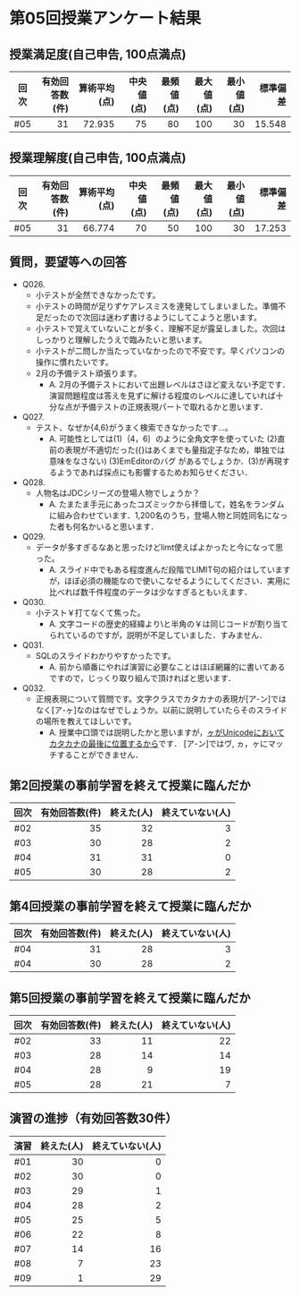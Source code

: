 # 第05回授業アンケート結果
## 授業満足度(自己申告, 100点満点)
|回次|有効回答数(件)|算術平均(点)|中央値(点)|最頻値(点)|最大値(点)|最小値(点)|標準偏差|
|:---:|----:|----:|----:|----:|----:|----:|----:|
|#05|31|72.935|75|80|100|30|15.548|

## 授業理解度(自己申告, 100点満点)
|回次|有効回答数(件)|算術平均(点)|中央値(点)|最頻値(点)|最大値(点)|最小値(点)|標準偏差|
|:---:|----:|----:|----:|----:|----:|----:|----:|
|#05|31|66.774|70|50|100|30|17.253|

## 質問，要望等への回答
- Q026.
  - 小テストが全然できなかったです。
  - 小テストの時間が足りずケアレスミスを連発してしまいました。準備不足だったので次回は迷わず書けるようにしてこようと思います。
  - 小テストで覚えていないことが多く、理解不足が露呈しました。次回はしっかりと理解したうえで臨みたいと思います。
  - 小テストが二問しか当たっていなかったので不安です。早くパソコンの操作に慣れたいです。
  - 2月の予備テスト頑張ります。
    - A. 2月の予備テストにおいて出題レベルはさほど変えない予定です．演習問題程度は答えを見ずに解ける程度のレベルに達していれば十分な点が予備テストの正規表現パートで取れるかと思います．
- Q027.
  - テスト、なぜか{4,6}がうまく検索できなかったです…。
    - A. 可能性としては(1)｛4，6｝のように全角文字を使っていた (2)直前の表現が不適切だった({}はあくまでも量指定子なため，単独では意味をなさない) (3)EmEditorのバグ があるでしょうか．(3)が再現するようであれば採点にも影響するためお知らせください．
- Q028.
  - 人物名はJDCシリーズの登場人物でしょうか？
    - A. たまたま手元にあったコズミックから拝借して，姓名をランダムに組み合わせています．1,200名のうち，登場人物と同姓同名になった者も何名かいると思います．
- Q029.
  - データが多すぎるなあと思ったけどlimt使えばよかったと今になって思った。
    - A. スライド中でもある程度進んだ段階でLIMIT句の紹介はしていますが，ほぼ必須の機能なので使いこなせるようにしてください．実用に比べれば数千件程度のデータは少なすぎるともいえます．
- Q030.
  - 小テスト￥打てなくて焦った。
    - A. 文字コードの歴史的経緯より\と半角の￥は同じコードが割り当てられているのですが，説明が不足していました．すみません．
- Q031.
  - SQLのスライドわかりやすかったです。
    - A. 前から順番にやれば演習に必要なことはほぼ網羅的に書いてあるですので，じっくり取り組んで頂ければと思います．
- Q032.
  - 正規表現について質問です。文字クラスでカタカナの表現が[ア-ン]ではなく[ア-ヶ]なのはなぜでしょうか。以前に説明していたらそのスライドの場所を教えてほしいです。
    - A. 授業中口頭では説明したかと思いますが，[ヶがUnicodeにおいてカタカナの最後に位置するから](https://www.tactsystem.co.jp/tactblog/%E6%AD%A3%E8%A6%8F%E8%A1%A8%E7%8F%BE%E3%81%A6%E3%82%99%E3%82%AB%E3%82%BF%E3%82%AB%E3%83%8A%E3%82%92%E6%A4%9C%E7%B4%A2/)です．
    [ア-ン]ではヴ, ヵ，ヶにマッチすることができません．

## 第2回授業の事前学習を終えて授業に臨んだか
|回次|有効回答数(件)|終えた(人)|終えていない(人)|
|:---:|----:|----:|----:|
|#02|35|32|3|
|#03|30|28|2|
|#04|31|31|0|
|#05|30|28|2|

## 第4回授業の事前学習を終えて授業に臨んだか
|回次|有効回答数(件)|終えた(人)|終えていない(人)|
|:---:|----:|----:|----:|
|#04|31|28|3|
|#04|30|28|2|

## 第5回授業の事前学習を終えて授業に臨んだか
|回次|有効回答数(件)|終えた(人)|終えていない(人)|
|:---:|----:|----:|----:|
|#02|33|11|22|
|#03|28|14|14|
|#04|28|9|19|
|#05|28|21|7|

## 演習の進捗（有効回答数30件）
|演習|終えた(人)|終えていない(人)|
|:---:|----:|----:|
|#01|30|0|
|#02|30|0|
|#03|29|1|
|#04|28|2|
|#05|25|5|
|#06|22|8|
|#07|14|16|
|#08|7|23|
|#09|1|29|
